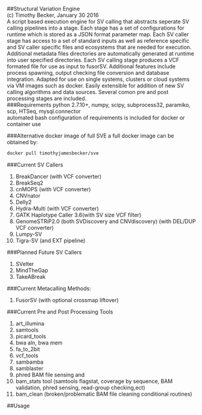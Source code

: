 
##Structural Variation Engine<br>
(c) Timothy Becker, January 30 2016<br>
A script based execution engine for SV calling that abstracts seperate SV calling pipelines into a stage.
Each stage has a set of configurations for runtime which is stored as a JSON format parameter map.
Each SV caller stage has access to a set of standard inputs as well as reference specific and SV caller
specific files and ecosystems that are needed for execution.  Additional metadata files directories are
automatically generated at runtime into user specified directories. Each SV calling stage produces
a VCF formated file for use as input to fusorSV. Additional features include process spawning, output checking
file conversion and database integration.  Adapted for use on single systems, clusters or
cloud systems via VM images such as docker.  Easily extensible for addition of new SV calling algorithms
and data sources.  Several comon pre and post processing stages are included.<br>
###Requirements
python 2.7.10+, numpy, scipy, subprocess32, paramiko, scp, HTSeq, mysql.connector<br>
automated bash configuration of requirements is included for docker or container use

###Alternative docker image of full SVE
a full docker image can be obtained by:<br>
```bash
docker pull timothyjamesbecker/sve
```
###Current SV Callers
1.  BreakDancer (with VCF converter)<br>
2.  BreakSeq2<br>
3.  cnMOPS (with VCF converter)<br>
4.  CNVnator<br>
5.  Delly2<br>
6.  Hydra-Multi (with VCF converter)<br>
7.  GATK Haplotype Caller 3.6(with SV size VCF filter)<br>
8.  GenomeSTRiP2.0 (both SVDiscovery and CNVdiscovery) (with DEL/DUP VCF converter)<br>
9.  Lumpy-SV<br>
10. Tigra-SV (and EXT pipeline)<br>

###Planned Future SV Callers
1. SVelter<br>
2. MindTheGap<br>
3. TakeABreak<br>

###Current Metacalling Methods:
1.  FusorSV (with optional crossmap liftover)

###Current Pre and Post Processing Tools
1.  art_illumina<bd>
2.  samtools<bd>
3.  picard_tools<bd>
4.  bwa aln, bwa mem<bd>
5.  fa_to_2bit<bd>
6.  vcf_tools<bd>
7.  sambamba<bd>
8.  samblaster<bd>
9.  phred BAM file sensing and
10. bam_stats tool (samtools flagstat, coverage by sequence, BAM validation, phred sensing, read-group checking,ect)
11. bam_clean (broken/problematic BAM file cleaning conditional routines)

##Usage
